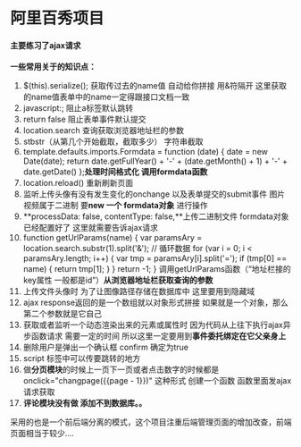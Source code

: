 # 阿里百秀项目

#### 主要练习了ajax请求

**一些常用关于的知识点：**

1. $(this).serialize(); 获取传过去的name值 自动给你拼接  用&符隔开  这里获取的name值表单中的name一定得跟接口文档一致
2. javascript:;  阻止a标签默认跳转
3.  return false 阻止表单事件默认提交
4. location.search 查询获取浏览器地址栏的参数
5.  stbstr（从第几个开始截取，截取多少） 字符串截取
6. template.defaults.imports.Formdata = function (date) {
        date = new Date(date);
        return date.getFullYear() + '-' + (date.getMonth() + 1) + '-' + date.getDate()
    };**处理时间格式化  调用formdata函数**
7. location.reload() 重新刷新页面
8. 监听上传头像有没有发生变化的onchange   以及表单提交的submit事件  图片视频属于二进制 要**new 一个 formdata对象** 进行操作
9. **processData: false,   contentType: false,**上传二进制文件 formdata对象已经配置好了 这里就需要告诉ajax请求
10. function getUrlParams(name) {
    	var paramsAry = location.search.substr(1).split('&');
        	// 循环数据
        	for (var i = 0; i < paramsAry.length; i++) {
        		var tmp = paramsAry[i].split('=');
        		if (tmp[0] == name) {
        			return tmp[1];
        		}
        	}
        	return -1;
    }    调用getUrlParams函数（“地址栏接的key属性    一般都是id”）**从浏览器地址栏获取查询的参数**
11. 上传文件头像时 为了让图像路径存储在数据库中 这里要用到隐藏域     <input type="hidden" name="接口文档中图像对应的值">
12. ajax    response返回的是一个数组就以对象形式拼接  如果就是一个对象，那么第二个参数就是它自己
13. 获取或者监听一个动态渲染出来的元素或属性时   因为代码从上往下执行ajax异步函数请求 需要一定的时间 所以这里一定要用到**事件委托绑定在它父亲身上**
14. 删除用户是弹出一个确认框 confirm  确定为true 
15. script 标签中可以传要跳转的地方
16. 做**分页模块**的时候上一页下一页或者点击数字的时候都是onclick="changpage({{page - 1}})"  这种形式  创建一个函数 函数里面发ajax请求获取
17. **评论模块没有做  添加不到数据库。。**

采用的也是一个前后端分离的模式，这个项目注重后端管理页面的增加改查，前端页面相当于较少....



